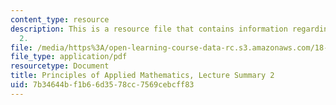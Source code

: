 ```yaml
---
content_type: resource
description: This is a resource file that contains information regarding lecture summary
  2.
file: /media/https%3A/open-learning-course-data-rc.s3.amazonaws.com/18-311-principles-of-applied-mathematics-spring-2014/7b34644bf1b66d3578cc7569cebcff83_MIT18_311S14_Lecture2.pdf
file_type: application/pdf
resourcetype: Document
title: Principles of Applied Mathematics, Lecture Summary 2
uid: 7b34644b-f1b6-6d35-78cc-7569cebcff83
---
```

